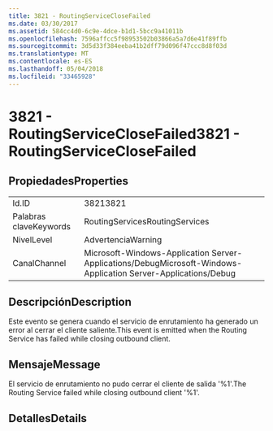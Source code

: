 ```yaml
---
title: 3821 - RoutingServiceCloseFailed
ms.date: 03/30/2017
ms.assetid: 584cc4d0-6c9e-4dce-b1d1-5bcc9a41011b
ms.openlocfilehash: 7596affcc5f98953502b03866a5a7d6e41f89ffb
ms.sourcegitcommit: 3d5d33f384eeba41b2dff79d096f47ccc8d8f03d
ms.translationtype: MT
ms.contentlocale: es-ES
ms.lasthandoff: 05/04/2018
ms.locfileid: "33465928"
---
```

# <a name="3821---routingserviceclosefailed"></a><span data-ttu-id="54aa1-102">3821 - RoutingServiceCloseFailed</span><span class="sxs-lookup"><span data-stu-id="54aa1-102">3821 - RoutingServiceCloseFailed</span></span>
## <a name="properties"></a><span data-ttu-id="54aa1-103">Propiedades</span><span class="sxs-lookup"><span data-stu-id="54aa1-103">Properties</span></span>  
  
|||  
|-|-|  
|<span data-ttu-id="54aa1-104">Id.</span><span class="sxs-lookup"><span data-stu-id="54aa1-104">ID</span></span>|<span data-ttu-id="54aa1-105">3821</span><span class="sxs-lookup"><span data-stu-id="54aa1-105">3821</span></span>|  
|<span data-ttu-id="54aa1-106">Palabras clave</span><span class="sxs-lookup"><span data-stu-id="54aa1-106">Keywords</span></span>|<span data-ttu-id="54aa1-107">RoutingServices</span><span class="sxs-lookup"><span data-stu-id="54aa1-107">RoutingServices</span></span>|  
|<span data-ttu-id="54aa1-108">Nivel</span><span class="sxs-lookup"><span data-stu-id="54aa1-108">Level</span></span>|<span data-ttu-id="54aa1-109">Advertencia</span><span class="sxs-lookup"><span data-stu-id="54aa1-109">Warning</span></span>|  
|<span data-ttu-id="54aa1-110">Canal</span><span class="sxs-lookup"><span data-stu-id="54aa1-110">Channel</span></span>|<span data-ttu-id="54aa1-111">Microsoft-Windows-Application Server-Applications/Debug</span><span class="sxs-lookup"><span data-stu-id="54aa1-111">Microsoft-Windows-Application Server-Applications/Debug</span></span>|  
  
## <a name="description"></a><span data-ttu-id="54aa1-112">Descripción</span><span class="sxs-lookup"><span data-stu-id="54aa1-112">Description</span></span>  
 <span data-ttu-id="54aa1-113">Este evento se genera cuando el servicio de enrutamiento ha generado un error al cerrar el cliente saliente.</span><span class="sxs-lookup"><span data-stu-id="54aa1-113">This event is emitted when the Routing Service has failed while closing outbound client.</span></span>  
  
## <a name="message"></a><span data-ttu-id="54aa1-114">Mensaje</span><span class="sxs-lookup"><span data-stu-id="54aa1-114">Message</span></span>  
 <span data-ttu-id="54aa1-115">El servicio de enrutamiento no pudo cerrar el cliente de salida '%1'.</span><span class="sxs-lookup"><span data-stu-id="54aa1-115">The Routing Service failed while closing outbound client '%1'.</span></span>  
  
## <a name="details"></a><span data-ttu-id="54aa1-116">Detalles</span><span class="sxs-lookup"><span data-stu-id="54aa1-116">Details</span></span>
